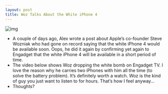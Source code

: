 ```yaml
---
layout: post
title: Woz Talks About the White iPhone 4
---
```

![img](http://media.idownloadblog.com/wp-content/uploads/2011/02/Woz-with-white-iPhone-4.png)
* A couple of days ago, Alex wrote a post about Apple’s co-founder Steve Wozniak who had gone on record saying that the white iPhone 4 would be available soon. Oops, he did it again by confirming yet again to Engadget that the white iPhone 4 will be available in a short period of time.
* The video below shows Woz dropping the white bomb on Engadget TV. I love the reason why he carries two iPhones with him all the time (to solve the battery problem). It’s definitely worth a watch. Woz is the kind of guy you just want to listen to for hours. That’s how I feel anyway…
* Thoughts?

